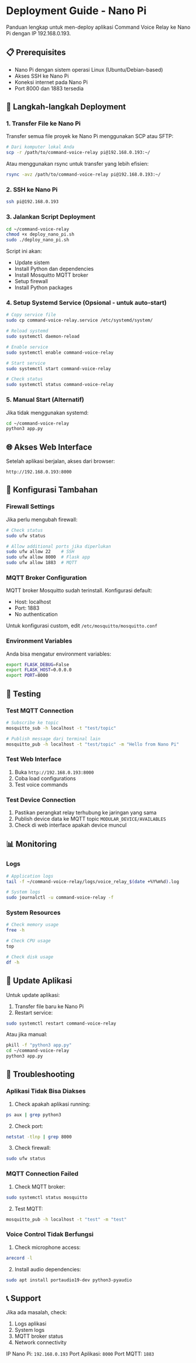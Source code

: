 # Deployment Guide - Nano Pi

Panduan lengkap untuk men-deploy aplikasi Command Voice Relay ke Nano Pi dengan IP 192.168.0.193.

## 📋 Prerequisites

- Nano Pi dengan sistem operasi Linux (Ubuntu/Debian-based)
- Akses SSH ke Nano Pi
- Koneksi internet pada Nano Pi
- Port 8000 dan 1883 tersedia

## 🚀 Langkah-langkah Deployment

### 1. Transfer File ke Nano Pi

Transfer semua file proyek ke Nano Pi menggunakan SCP atau SFTP:

```bash
# Dari komputer lokal Anda
scp -r /path/to/command-voice-relay pi@192.168.0.193:~/
```

Atau menggunakan rsync untuk transfer yang lebih efisien:
```bash
rsync -avz /path/to/command-voice-relay pi@192.168.0.193:~/
```

### 2. SSH ke Nano Pi

```bash
ssh pi@192.168.0.193
```

### 3. Jalankan Script Deployment

```bash
cd ~/command-voice-relay
chmod +x deploy_nano_pi.sh
sudo ./deploy_nano_pi.sh
```

Script ini akan:
- Update sistem
- Install Python dan dependencies
- Install Mosquitto MQTT broker
- Setup firewall
- Install Python packages

### 4. Setup Systemd Service (Opsional - untuk auto-start)

```bash
# Copy service file
sudo cp command-voice-relay.service /etc/systemd/system/

# Reload systemd
sudo systemctl daemon-reload

# Enable service
sudo systemctl enable command-voice-relay

# Start service
sudo systemctl start command-voice-relay

# Check status
sudo systemctl status command-voice-relay
```

### 5. Manual Start (Alternatif)

Jika tidak menggunakan systemd:

```bash
cd ~/command-voice-relay
python3 app.py
```

## 🌐 Akses Web Interface

Setelah aplikasi berjalan, akses dari browser:

```
http://192.168.0.193:8000
```

## 🔧 Konfigurasi Tambahan

### Firewall Settings

Jika perlu mengubah firewall:

```bash
# Check status
sudo ufw status

# Allow additional ports jika diperlukan
sudo ufw allow 22    # SSH
sudo ufw allow 8000  # Flask app
sudo ufw allow 1883  # MQTT
```

### MQTT Broker Configuration

MQTT broker Mosquitto sudah terinstall. Konfigurasi default:
- Host: localhost
- Port: 1883
- No authentication

Untuk konfigurasi custom, edit `/etc/mosquitto/mosquitto.conf`

### Environment Variables

Anda bisa mengatur environment variables:

```bash
export FLASK_DEBUG=False
export FLASK_HOST=0.0.0.0
export PORT=8000
```

## 🧪 Testing

### Test MQTT Connection

```bash
# Subscribe ke topic
mosquitto_sub -h localhost -t "test/topic"

# Publish message dari terminal lain
mosquitto_pub -h localhost -t "test/topic" -m "Hello from Nano Pi"
```

### Test Web Interface

1. Buka `http://192.168.0.193:8000`
2. Coba load configurations
3. Test voice commands

### Test Device Connection

1. Pastikan perangkat relay terhubung ke jaringan yang sama
2. Publish device data ke MQTT topic `MODULAR_DEVICE/AVAILABLES`
3. Check di web interface apakah device muncul

## 📊 Monitoring

### Logs

```bash
# Application logs
tail -f ~/command-voice-relay/logs/voice_relay_$(date +%Y%m%d).log

# System logs
sudo journalctl -u command-voice-relay -f
```

### System Resources

```bash
# Check memory usage
free -h

# Check CPU usage
top

# Check disk usage
df -h
```

## 🔄 Update Aplikasi

Untuk update aplikasi:

1. Transfer file baru ke Nano Pi
2. Restart service:

```bash
sudo systemctl restart command-voice-relay
```

Atau jika manual:
```bash
pkill -f "python3 app.py"
cd ~/command-voice-relay
python3 app.py
```

## 🐛 Troubleshooting

### Aplikasi Tidak Bisa Diakses

1. Check apakah aplikasi running:
```bash
ps aux | grep python3
```

2. Check port:
```bash
netstat -tlnp | grep 8000
```

3. Check firewall:
```bash
sudo ufw status
```

### MQTT Connection Failed

1. Check MQTT broker:
```bash
sudo systemctl status mosquitto
```

2. Test MQTT:
```bash
mosquitto_pub -h localhost -t "test" -m "test"
```

### Voice Control Tidak Berfungsi

1. Check microphone access:
```bash
arecord -l
```

2. Install audio dependencies:
```bash
sudo apt install portaudio19-dev python3-pyaudio
```

## 📞 Support

Jika ada masalah, check:
1. Logs aplikasi
2. System logs
3. MQTT broker status
4. Network connectivity

IP Nano Pi: `192.168.0.193`
Port Aplikasi: `8000`
Port MQTT: `1883`
